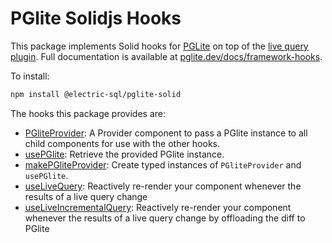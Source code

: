 # PGlite Solidjs Hooks

This package implements Solid hooks for [PGLite](https://pglite.dev/) on top of the [live query plugin](https://pglite.dev/docs/live-queries). Full documentation is available at [pglite.dev/docs/framework-hooks](https://pglite.dev/docs/framework-hooks#solid).

To install:

```sh
npm install @electric-sql/pglite-solid
```

The hooks this package provides are:

- [PGliteProvider](https://pglite.dev/docs/framework-hooks/solid#pgliteprovider): A Provider component to pass a PGlite instance to all child components for use with the other hooks.
- [usePGlite](https://pglite.dev/docs/framework-hooks/solid#usepglite): Retrieve the provided PGlite instance.
- [makePGliteProvider](https://pglite.dev/docs/framework-hooks/solid#makepgliteprovider): Create typed instances of `PGliteProvider` and `usePGlite`.
- [useLiveQuery](https://pglite.dev/docs/framework-hooks/solid#uselivequery): Reactively re-render your component whenever the results of a live query change
- [useLiveIncrementalQuery](https://pglite.dev/docs/framework-hooks/solid#useliveincrementalquery): Reactively re-render your component whenever the results of a live query change by offloading the diff to PGlite
